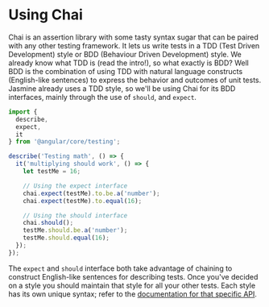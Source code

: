 # Using Chai

Chai is an assertion library with some tasty syntax sugar that can be paired with any other testing framework. It lets us write tests in a TDD (Test Driven Development) style or BDD (Behaviour Driven Development) style. We already know what TDD is (read the intro!), so what exactly is BDD? Well BDD is the combination of using TDD with natural language constructs (English-like sentences) to express the behavior and outcomes of unit tests. Jasmine already uses a TDD style, so we'll be using Chai for its BDD interfaces, mainly through the use of `should`, and `expect`.

```js
import {
  describe,
  expect,
  it
} from '@angular/core/testing';

describe('Testing math', () => {
  it('multiplying should work', () => {
    let testMe = 16;

    // Using the expect interface
    chai.expect(testMe).to.be.a('number');
    chai.expect(testMe).to.equal(16);

    // Using the should interface
    chai.should();
    testMe.should.be.a('number');
    testMe.should.equal(16);
  });
});
```

The `expect` and `should` interface both take advantage of chaining to construct English-like sentences for describing tests. Once you've decided on a style you should maintain that style for all your other tests. Each style has its own unique syntax; refer to the [documentation for that specific API](http://Chaijs.com/guide/styles/).
